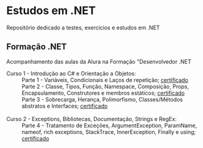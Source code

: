 # Estudos em .NET

Repositório dedicado a testes, exercicios e estudos em .NET

## Formação .NET
Acompanhamento das aulas da Alura na Formação "Desenvolvedor .NET

<dl>
    <dt>Curso 1 - Introdução ao C# e Orientação a Objetos: </dt>
    <dd>Parte 1 - Variáveis, Condicionais e Laços de repetição; <a href="https://cursos.alura.com.br/certificate/CodexZombie/csharp-parte-1-primeiros-passos" target="_blank">certificado</a></dd>
    <dd>Parte 2 - Classe, Tipos, Função, Namespace, Composição, Props, Encapsulamento, Construtores e membros estáticos; <a href="https://cursos.alura.com.br/certificate/CodexZombie/csharp-parte-2-introducao-orientacao-objetos" target="_blank">certificado</a></dd>
    <dd>Parte 3 - Sobrecarga, Herança, Polimorfismo, Classes/Métodos abstratos e Interfaces; <a href="https://cursos.alura.com.br/certificate/CodexZombie/csharp-parte-3-heranca-interfaces-polimorfismo" target="_blank">certificado</a></dd>
    <br>
    <dt>Curso 2 - Exceptions, Bibliotecas, Documentação, Strings e RegEx:<dt>
    <dd>Parte 4 - Tratamento de Exceções, ArgumentException, ParamName, nameof, rich exceptions, StackTrace, InnerException, Finally e using; <a href="https://cursos.alura.com.br/certificate/CodexZombie/csharp-parte-4-excecoes" target="_blank">certificado</a></dd>
<!--
    <dd>Parte 5 - Bibliotecas, Modificadores de acesso em blibliotecas, Referência de DLL, Documentação e NuGet; <a href="" target="_blank">certificado</a></dd>
    <dd>Parte 6 - Strings, Metodos e Propiedades, metodos de manipulação, Expressões Regulares e Class Object; <a href="" target="_blank">certificado</a></dd>
    <br>
    <dt>Curso 3 - Listas:</dt>
    <dd>Parte 7 - Array, Indexadores, arg params, Genéricos; <a href="" target="_blank">certificado</a></dd>
    <dd>Parte 8 - List&lt;T&gt;, métodos de extensão, VAR, Sort, IComparable, IComparer, OrderBy, Exp. Lambda, Linq e Where; <ahref="" target="_blank">certificado</a></dd>
    <dd>Parte 9 - FileStream, StreamReader, StramWriter (Parse), Flush, Binarios, Console Streams; <a href="" target="_blank">certificado</a></dd>
    <br>
    <dt>Curso 4 - Banco de Dados com Entity Framework Core:</dt>
    <dd>Parte 10 - Manipulação de objetos, SQL, modelo de classes, cardinalidade, consultas; <a href="" target="_blank">certificado</a></dd>
    <br>
    <dt>Curso 5 - Web / ASP.NET Core MVC:</dt>
    <dd>Parte 12 - Servidor web, requisições, roteamento do AspNet Core, UX, MVC; <a href="" target="_blank">certificado</a></dd>
    <dd>Parte 13 - Projeto: aplicação e-commerce com banco de dados, catálogo de produtos, Session e carrinho; <a href="" target="_blank">certificado</a></dd>
    <dd>Parte 14 - AJAX, Formulário e gravação dos dados; <a href="" target="_blank">certificado</a></dd>
-->
</dl>
